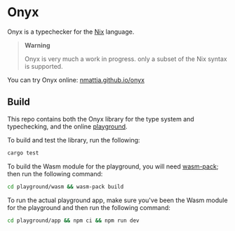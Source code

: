 # Onyx

Onyx is a typechecker for the [Nix](https://nixos.org/explore.html) language.

> **Warning**
>
> Onyx is very much a work in progress. only a subset of the Nix syntax is supported.

You can try Onyx online: [nmattia.github.io/onyx](https://nmattia.github.io/onyx/)

## Build

This repo contains both the Onyx library for the type system and typechecking, and the online [playground](./playground).

To build and test the library, run the following:

```bash
cargo test
```

To build the Wasm module for the playground, you will need [wasm-pack](https://rustwasm.github.io/wasm-pack/installer/); then run the following command:

```bash
cd playground/wasm && wasm-pack build
```

To run the actual playground app, make sure you've been the Wasm module for the playground and then run the following command:

```bash
cd playground/app && npm ci && npm run dev
```
